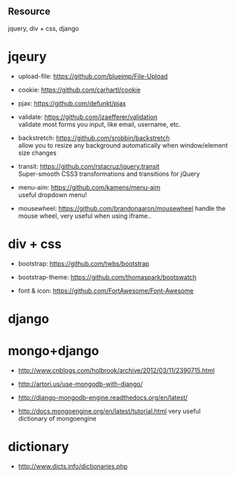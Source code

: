 Resource
--------

jquery, div + css, django

jqeury
=====

* upload-file: https://github.com/blueimp/File-Upload

* cookie: https://github.com/carhartl/cookie

* pjax: https://github.com/defunkt/pjax

* validate:
 https://github.com/jzaefferer/validation  
 validate most forms you input, like email, username, etc.

* backstretch:
 https://github.com/srobbin/backstretch  
 allow you to resize any background automatically when window/element size changes

* transit:
 https://github.com/rstacruz/jquery.transit  
 Super-smooth CSS3 transformations and transitions for jQuery

* menu-aim:
 https://github.com/kamens/menu-aim  
 useful dropdown menu!

* mousewheel:
 https://github.com/brandonaaron/mousewheel
 handle the mouse wheel, very useful when using iframe..

div + css
=====

* bootstrap: https://github.com/twbs/bootstrap

* bootstrap-theme: https://github.com/thomaspark/bootswatch

* font & icon: https://github.com/FortAwesome/Font-Awesome

django
=====

mongo+django
=====
 
* http://www.cnblogs.com/holbrook/archive/2012/03/11/2390715.html
 
* http://artori.us/use-mongodb-with-django/
 
* http://django-mongodb-engine.readthedocs.org/en/latest/

* http://docs.mongoengine.org/en/latest/tutorial.html
 very useful dictionary of mongoengine



dictionary
=====

* http://www.dicts.info/dictionaries.php

